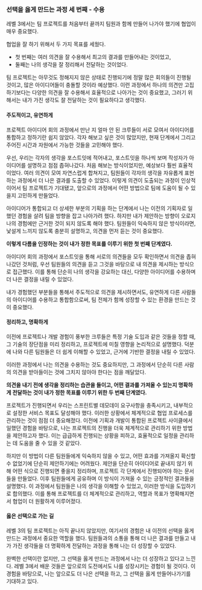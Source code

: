 ### 선택을 옳게 만드는 과정 세 번째 - 수용
레벨 3에서는 팀 프로젝트를 처음부터 끝까지 팀원과 함께 만들어 나가야 했기에 협업이 매우 중요했다.

협업을 잘 하기 위해서 두 가지 목표를 세웠다.

- 첫 번째는 여러 의견을 잘 수용해서 최고의 결과를 만들어내는 것이었고,
- 둘째는 나의 생각을 잘 정리해서 전달하는 것이었다.

팀 프로젝트는 아무것도 정해지지 않은 상태로 진행되기에 정말 많은 회의들이 진행될 것이고, 많은 아이디어들이 충돌할 것이라 예상했다.
이런 과정에서 하나의 의견만 고집하기보다는 다양한 의견을 잘 수용해서 효율적으로 나아가는 것이 중요했고, 그러기 위해서는 내가 가진 생각도 잘 전달하는 것이 필요하다고 생각했다.


#### 주도적이고, 유연하게
프로젝트 아이디어 회의 과정에서 만난 지 얼마 안 된 크루들이 서로 모여서 아이디어를 통합하고 정하기란 쉽지 않았다.
각자 해보고 싶은 것이 많았지만, 현재 단계에서 그리고 주어진 시간과 자원에서 가능한 것들을 고민해야 했다.

우선, 우리는 각자의 생각을 포스트잇에 적어내고, 포스트잇을 하나씩 보며 작성자가 아이디어를 설명하고 점점 좁혀나갔다.
처음 해보는 방식이었지만, 예상보다 훨씬 효율적이었다.
여러 의견이 모여 자연스럽게 합쳐지고, 팀원들이 각자의 생각을 자유롭게 표현하는 과정에서 더 나은 결과를 도출할 수 있었다.
이렇게 의견이 도출되는 과정이 인상적이어서 팀 프로젝트가 기대됐고, 앞으로의 과정에서 어떤 방법으로 팀에 도움이 될 수 있을지 고민하게 만들었다.

아이디어가 통합되고 더 상세한 부분의 기획을 하는 단계에서 나는 이전의 기획자로 일했던 경험을 살려 팀을 방향을 잡고 나아가려 했다.
하지만 내가 제안하는 방향이 오로지 나의 경험에만 근거한 것이 되지 않도록 해야 했다.
팀원들이 익숙하지 않은 방식이라면, 낯설게 느끼지 않도록 충분히 설명하고, 의견을 먼저 듣는 것이 중요했다.

**이렇게 다름을 인정하는 것이 내가 정한 목표를 이루기 위한 첫 번째 단계였다.**

아이디어 회의 과정에서 포스트잇을 통해 서로의 의견들을 모두 확인하면서 의견을 좁혀 나갔던 것처럼, 우선 팀원들의 의견을 듣고 그것을 바탕으로 내 의견을 제시하는 방식으로 접근했다.
이를 통해 단순히 나의 생각을 강요하는 대신, 다양한 아이디어를 수용하며 더 나은 결정을 내릴 수 있었다.

내가 경험했던 부분들을 통해서 주도적으로 의견을 제시하면서도, 유연하게 다른 사람들의 아이디어를 수용하고 통합함으로써,
팀 전체가 함께 성장할 수 있는 환경을 만드는 것이 중요했다.


#### 정리하고, 명확하게
이전에 프로젝트나 개발 경험이 풍부한 크루들은 특정 기술 도입과 같은 것들을 정할 때, 그 기술의 장단점을 미리 정리하고, 프로젝트에 미칠 영향을 논리적으로 설명했다.
덕분에 나와 다른 팀원들은 더 쉽게 이해할 수 있었고, 근거에 기반한 결정을 내릴 수 있었다.

이러한 과정에서 나는 의견을 수용하는 것도 중요하지만, 그 과정에서 단순히 다른 사람의 의견을 받아들이는 것에 그치지 않아야 한다는 점을 깨달았다.

**의견을 내기 전에 생각을 정리하는 습관을 들이고, 어떤 결과를 가져올 수 있는지 명확하게 전달하는 것이 내가 정한 목표를 이루기 위한 두 번째 단계였다.**

프로젝트가 진행되면서 우리는 스프린트별 데모데이 요구사항을 충족시키고, 내부적으로 설정한 서비스 목표도 달성해야 했다.
이러한 상황에서 체계적으로 협업 프로세스를 관리하는 것이 점점 더 중요해졌다.
이전에 기획과 개발이 통합된 프로젝트 사이클에서 일했던 경험을 바탕으로, 나는 프로젝트의 진행을 더욱 체계적으로 관리하기 위한 방법을 제안하고자 했다.
이는 급급하게 진행되는 상황을 피하고, 효율적으로 일정을 관리하는 데 도움을 줄 수 있을 것 같았다.

하지만 이 방법이 다른 팀원들에게 익숙하지 않을 수 있고, 어떤 효과를 가져올지 확신할 수 없었기에 단순히 제안하기에는 어려웠다.
제안을 단순히 아이디어로 끝내지 않기 위해 어떤 식으로 진행되면 좋을지 정리하며, 프로젝트 각 단계에서 진행되어야 하는 문서들을 만들었다.
이후 팀원들에게 공유하며 이 방식이 가져올 수 있는 긍정적인 결과들을 설명했다.
이 과정에서 팀원들은 나의 생각을 이해할 수 있었고, 이러한 방식을 도입하기로 합의했다.
이를 통해 프로젝트를 더 체계적으로 관리하고, 역할과 목표가 명확해지면서 협업이 더 원활하게 이루어졌다.


#### 옳은 선택으로 가는 길
레벨 3의 팀 프로젝트는 아직 끝나지 않았지만, 여기서의 경험은 내 이전의 선택을 옳게 만드는 과정에서 중요한 역할을 했다.
팀원들과의 소통을 통해 더 나은 결과를 만들고 내가 가진 생각들을 더 명확하게 전달하는 과정을 통해 나는 더 성장할 수 있었다.

완벽한 선택이란 없지만, 그 선택을 옳게 만드는 과정에서 나는 더 성장하고 있다고 느낀다.
레벨 3에서 배운 것들은 앞으로의 도전에서도 나를 성장시키는 경험이 될 것이다.
이 경험을 바탕으로, 나는 앞으로도 더 나은 선택을 하고, 그 선택을 옳게 만들어나가기를 기대하고 있다.

